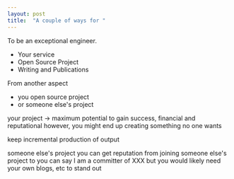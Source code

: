 ```yaml
---
layout: post
title:  "A couple of ways for "
---
```


To be an exceptional engineer.

* Your service
* Open Source Project
* Writing and Publications

From another aspect
* you open source project
* or someone else's project

your project -> maximum potential to gain success, financial and reputational
however, you might end up creating something no one wants

keep incremental production of output

someone else's project 
you can get reputation from joining someone else's project to 
you can say I am a committer of XXX
but you would likely need your own blogs, etc to stand out 